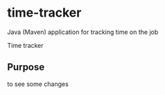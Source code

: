 # time-tracker
Java (Maven) application for tracking time on the job

Time tracker

## Purpose

to see some changes
